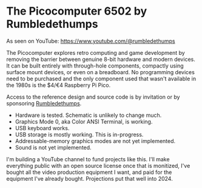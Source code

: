 # The Picocomputer 6502 by Rumbledethumps
As seen on YouTube: https://www.youtube.com/@rumbledethumps

The Picocomputer explores retro computing and game development by removing the barrier between genuine 8-bit hardware and modern devices. It can be built entirely with through-hole components, compactly using surface mount devices, or even on a breadboard. No programming devices need to be purchased and the only component used that wasn't available in the 1980s is the $4/€4 Raspberry Pi Pico.

Access to the reference design and source code is by invitation or by sponsoring 
[Rumbledethumps](https://github.com/sponsors/rumbledethumps).

 * Hardware is tested. Schematic is unlikely to change much.
 * Graphics Mode 0, aka Color ANSI Terminal, is working.
 * USB keyboard works.
 * USB storage is mostly working. This is in-progress.
 * Addressable-memory graphics modes are not yet implemented.
 * Sound is not yet implemented.

I'm building a YouTube channel to fund projects like this.
I'll make everything public with an open source license
once that is monitized, I've bought all the video production equipment I want,
and paid for the equipment I've already bought.
Projections put that well into 2024.
